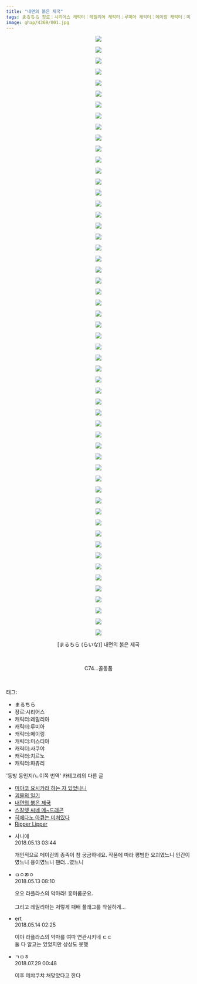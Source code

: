 ```yaml
---
title: "내면의 붉은 제국"
tags: まるちら 장르：시리어스 캐릭터：레밀리아 캐릭터：루미아 캐릭터：메이링 캐릭터：미스티아 캐릭터：사쿠야 캐릭터：치르노 캐릭터：파츄리 らいな 동방_동인지／ㄴ이쪽_번역
image: ghap/4369/001.jpg
---
```

<div class="article">
<p style="text-align: center; clear: none; float: none;"><img src="{{ site.nasurl }}/ghap/4369/001.jpg"/></p>
<p style="text-align: center; clear: none; float: none;"><img src="{{ site.nasurl }}/ghap/4369/002.jpg"/></p>
<p style="text-align: center; clear: none; float: none;"><img src="{{ site.nasurl }}/ghap/4369/003.jpg"/></p>
<p style="text-align: center; clear: none; float: none;"><img src="{{ site.nasurl }}/ghap/4369/004.jpg"/></p>
<p style="text-align: center; clear: none; float: none;"><img src="{{ site.nasurl }}/ghap/4369/005.jpg"/></p>
<p style="text-align: center; clear: none; float: none;"><img src="{{ site.nasurl }}/ghap/4369/006.jpg"/></p>
<p style="text-align: center; clear: none; float: none;"><img src="{{ site.nasurl }}/ghap/4369/007.jpg"/></p>
<p style="text-align: center; clear: none; float: none;"><img src="{{ site.nasurl }}/ghap/4369/008.jpg"/></p>
<p style="text-align: center; clear: none; float: none;"><img src="{{ site.nasurl }}/ghap/4369/009.jpg"/></p>
<p style="text-align: center; clear: none; float: none;"><img src="{{ site.nasurl }}/ghap/4369/010.jpg"/></p>
<p style="text-align: center; clear: none; float: none;"><img src="{{ site.nasurl }}/ghap/4369/011.jpg"/></p>
<p style="text-align: center; clear: none; float: none;"><img src="{{ site.nasurl }}/ghap/4369/012.jpg"/></p>
<p style="text-align: center; clear: none; float: none;"><img src="{{ site.nasurl }}/ghap/4369/013.jpg"/></p>
<p style="text-align: center; clear: none; float: none;"><img src="{{ site.nasurl }}/ghap/4369/014.jpg"/></p>
<p style="text-align: center; clear: none; float: none;"><img src="{{ site.nasurl }}/ghap/4369/015.jpg"/></p>
<p style="text-align: center; clear: none; float: none;"><img src="{{ site.nasurl }}/ghap/4369/016.jpg"/></p>
<p style="text-align: center; clear: none; float: none;"><img src="{{ site.nasurl }}/ghap/4369/017.jpg"/></p>
<p style="text-align: center; clear: none; float: none;"><img src="{{ site.nasurl }}/ghap/4369/018.jpg"/></p>
<p style="text-align: center; clear: none; float: none;"><img src="{{ site.nasurl }}/ghap/4369/019.jpg"/></p>
<p style="text-align: center; clear: none; float: none;"><img src="{{ site.nasurl }}/ghap/4369/020.jpg"/></p>
<p style="text-align: center; clear: none; float: none;"><img src="{{ site.nasurl }}/ghap/4369/021.jpg"/></p>
<p style="text-align: center; clear: none; float: none;"><img src="{{ site.nasurl }}/ghap/4369/022.jpg"/></p>
<p style="text-align: center; clear: none; float: none;"><img src="{{ site.nasurl }}/ghap/4369/023.jpg"/></p>
<p style="text-align: center; clear: none; float: none;"><img src="{{ site.nasurl }}/ghap/4369/024.jpg"/></p>
<p style="text-align: center; clear: none; float: none;"><img src="{{ site.nasurl }}/ghap/4369/025.jpg"/></p>
<p style="text-align: center; clear: none; float: none;"><img src="{{ site.nasurl }}/ghap/4369/026.jpg"/></p>
<p style="text-align: center; clear: none; float: none;"><img src="{{ site.nasurl }}/ghap/4369/027.jpg"/></p>
<p style="text-align: center; clear: none; float: none;"><img src="{{ site.nasurl }}/ghap/4369/028.jpg"/></p>
<p style="text-align: center; clear: none; float: none;"><img src="{{ site.nasurl }}/ghap/4369/029.jpg"/></p>
<p style="text-align: center; clear: none; float: none;"><img src="{{ site.nasurl }}/ghap/4369/030.jpg"/></p>
<p style="text-align: center; clear: none; float: none;"><img src="{{ site.nasurl }}/ghap/4369/031.jpg"/></p>
<p style="text-align: center; clear: none; float: none;"><img src="{{ site.nasurl }}/ghap/4369/032.jpg"/></p>
<p style="text-align: center; clear: none; float: none;"><img src="{{ site.nasurl }}/ghap/4369/033.jpg"/></p>
<p style="text-align: center; clear: none; float: none;"><img src="{{ site.nasurl }}/ghap/4369/034.jpg"/></p>
<p style="text-align: center; clear: none; float: none;"><img src="{{ site.nasurl }}/ghap/4369/035.jpg"/></p>
<p style="text-align: center; clear: none; float: none;"><img src="{{ site.nasurl }}/ghap/4369/036.jpg"/></p>
<p style="text-align: center; clear: none; float: none;"><img src="{{ site.nasurl }}/ghap/4369/037.jpg"/></p>
<p style="text-align: center; clear: none; float: none;"><img src="{{ site.nasurl }}/ghap/4369/038.jpg"/></p>
<p style="text-align: center; clear: none; float: none;"><img src="{{ site.nasurl }}/ghap/4369/039.jpg"/></p>
<p style="text-align: center; clear: none; float: none;"><img src="{{ site.nasurl }}/ghap/4369/040.jpg"/></p>
<p style="text-align: center; clear: none; float: none;"><img src="{{ site.nasurl }}/ghap/4369/041.jpg"/></p>
<p style="text-align: center; clear: none; float: none;"><img src="{{ site.nasurl }}/ghap/4369/042.jpg"/></p>
<p style="text-align: center; clear: none; float: none;"><img src="{{ site.nasurl }}/ghap/4369/043.jpg"/></p>
<p style="text-align: center; clear: none; float: none;"><img src="{{ site.nasurl }}/ghap/4369/044.jpg"/></p>
<p style="text-align: center; clear: none; float: none;"><img src="{{ site.nasurl }}/ghap/4369/045.jpg"/></p>
<p style="text-align: center; clear: none; float: none;"><img src="{{ site.nasurl }}/ghap/4369/046.jpg"/></p>
<p style="text-align: center; clear: none; float: none;"><img src="{{ site.nasurl }}/ghap/4369/047.jpg"/></p>
<p style="text-align: center; clear: none; float: none;"><img src="{{ site.nasurl }}/ghap/4369/048.jpg"/></p>
<p style="text-align: center; clear: none; float: none;"><img src="{{ site.nasurl }}/ghap/4369/049.jpg"/></p>
<p style="text-align: center; clear: none; float: none;"><img src="{{ site.nasurl }}/ghap/4369/050.jpg"/></p>
<p style="text-align: center; clear: none; float: none;"><img src="{{ site.nasurl }}/ghap/4369/051.jpg"/></p>
<p style="text-align: center; clear: none; float: none;"><img src="{{ site.nasurl }}/ghap/4369/052.jpg"/></p>
<p style="text-align: center; clear: none; float: none;"><img src="{{ site.nasurl }}/ghap/4369/053.jpg"/></p>
<p style="text-align: center; clear: none; float: none;"><img src="{{ site.nasurl }}/ghap/4369/054.jpg"/></p>
<p style="text-align: center; clear: none; float: none;"><img src="{{ site.nasurl }}/ghap/4369/055.jpg"/></p>
<p style="text-align: center; clear: none; float: none;">[まるちら (らいな)] 내면의 붉은 제국</p>
<p style="text-align: center; clear: none; float: none;"><br/></p>
<p style="text-align: center; clear: none; float: none;">C74...골동품</p>
<p><br/></p>
</div><div class="tagTrail">
<p>태그: </p>
<ul>
<li>まるちら</li>
<li>장르:시리어스</li>
<li>캐릭터:레밀리아</li>
<li>캐릭터:루미아</li>
<li>캐릭터:메이링</li>
<li>캐릭터:미스티아</li>
<li>캐릭터:사쿠야</li>
<li>캐릭터:치르노</li>
<li>캐릭터:파츄리</li>
</ul>
</div><div class="another">
<p>'동방 동인지/ㄴ이쪽 번역' 카테고리의 다른 글</p>
<ul>
<li><a href="/2018-05-19-ghap_4378">미야코 요시카라 하는 자 있었나니</a></li>
<li><a href="/2018-05-17-ghap_4377">괴물의 일기</a></li>
<li><a href="/2018-05-13-ghap_4369">내면의 붉은 제국</a></li>
<li><a href="/2018-05-11-ghap_4355">스칼렛 씨네 메~드래곤</a></li>
<li><a href="/2018-04-27-ghap_4340">히에다노 아큐는 미쳐있다</a></li>
<li><a href="/2018-04-24-ghap_4322">Ripper Lipper</a></li>
</ul>
</div><div class="cb_module cb_fluid">
<div class="cb_wrt cb_profile">
<div class="comment">
<ul>
<li class="cb_thumb_off" id="comment15254894">
<div class="cb_comment_area">
<div class="cb_info_area">
<div class="cb_section">
<span class="cb_nick_name">사나에</span>
</div>
<div class="cb_section">
<span class="cb_date">2018.05.13 03:44 </span>
</div>
</div>
<div class="cb_dsc_comment">
<p class="cb_dsc">
											개인적으로 메이린의 종족이 참 궁금하네요. 작품에 따라 평범한 요괴였느니 인간이였느니 용이였느니 팬더...였느니 
										</p>
</div>
</div></li>
<li class="cb_thumb_off" id="comment15254928">
<div class="cb_comment_area">
<div class="cb_info_area">
<div class="cb_section">
<span class="cb_nick_name">ㅁㅇㄻㅇ</span>
</div>
<div class="cb_section">
<span class="cb_date">2018.05.13 08:10 </span>
</div>
</div>
<div class="cb_dsc_comment">
<p class="cb_dsc">
											오오 라플라스의 악마라! 흥미롭군요.<br/>
<br/>
그리고 레밀리아는 저렇게 패배 플래그를 착실하게...
										</p>
</div>
</div></li>
<li class="cb_thumb_off" id="comment15255275">
<div class="cb_comment_area">
<div class="cb_info_area">
<div class="cb_section">
<span class="cb_nick_name">ert</span>
</div>
<div class="cb_section">
<span class="cb_date">2018.05.14 02:25 </span>
</div>
</div>
<div class="cb_dsc_comment">
<p class="cb_dsc">
											이야 라플라스의 악마를 여따 연관시키네 ㄷㄷ<br/>
둘 다 알고는 있었지만 상상도 못했
										</p>
</div>
</div></li>
<li class="cb_thumb_off" id="comment15295997">
<div class="cb_comment_area">
<div class="cb_info_area">
<div class="cb_section">
<span class="cb_nick_name">ㄱㅁㅎ</span>
</div>
<div class="cb_section">
<span class="cb_date">2018.07.29 00:48 </span>
</div>
</div>
<div class="cb_dsc_comment">
<p class="cb_dsc">
											이후 메챠쿠챠 쳐맞았다고 한다
										</p>
</div>
</div></li>
</ul>
</div>
</div><!-- commentList close -->
</div>